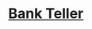 # [Bank Teller](https://www.codecademy.com/paths/finance-python/tracks/introduction-to-python-for-finance/modules/introduction-to-jupyter-notebooks/informationals/bank-teller)

